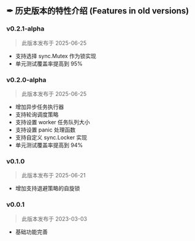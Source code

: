## ✒ 历史版本的特性介绍 (Features in old versions)

### v0.2.1-alpha

> 此版本发布于 2025-06-25

* 支持选择 sync.Mutex 作为锁实现
* 单元测试覆盖率提高到 95%

### v0.2.0-alpha

> 此版本发布于 2025-06-25

* 增加异步任务执行器
* 支持轮询调度策略
* 支持设置 worker 任务队列大小
* 支持设置 panic 处理函数
* 支持自定义 sync.Locker 实现
* 单元测试覆盖率提高到 94%

### v0.1.0

> 此版本发布于 2025-06-21

* 增加支持退避策略的自旋锁

### v0.0.1

> 此版本发布于 2023-03-03

* 基础功能完善